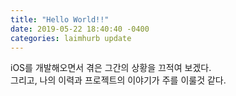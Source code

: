 ```yaml
---
title: "Hello World!!"
date: 2019-05-22 18:40:40 -0400
categories: laimhurb update
---
```


iOS를 개발해오면서 겪은 그간의 상황을 끄적여 보겠다.</br>
그리고, 나의 이력과 프로젝트의 이야기가 주를 이룰것 같다.

